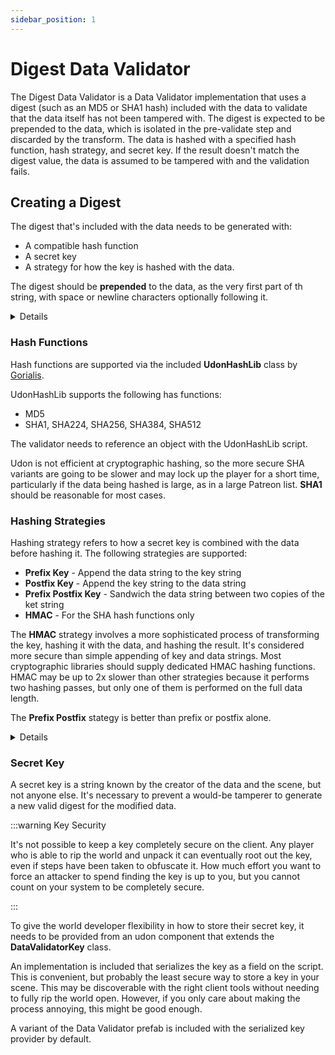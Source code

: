 ```yaml
---
sidebar_position: 1
---
```


# Digest Data Validator

The Digest Data Validator is a Data Validator implementation that uses a digest (such as an MD5 or SHA1 hash) included
with the data to validate that the data itself has not been tampered with.  The digest is expected to be prepended to
the data, which is isolated in the pre-validate step and discarded by the transform.  The data is hashed with a specified
hash function, hash strategy, and secret key.  If the result doesn't match the digest value, the data is assumed to be
tampered with and the validation fails.

## Creating a Digest

The digest that's included with the data needs to be generated with:

* A compatible hash function
* A secret key
* A strategy for how the key is hashed with the data.

The digest should be **prepended** to the data, as the very first part of th string, with space or newline characters 
optionally following it.

<details>
  Example of `Newline` data for a **Remote Whitelist** including a SHA1 digest

  ```
  a01afb47df07f98b8fc4f4e7e7ec7ba185d58f2e
  Texelsaur
  gplord
  cnlohr
  ```
</details>

### Hash Functions

Hash functions are supported via the included **UdonHashLib** class by [Gorialis](https://github.com/Gorialis).

UdonHashLib supports the following has functions:

* MD5
* SHA1, SHA224, SHA256, SHA384, SHA512

The validator needs to reference an object with the UdonHashLib script.

Udon is not efficient at cryptographic hashing, so the more secure SHA variants are going to be slower and may lock up
the player for a short time, particularly if the data being hashed is large, as in a large Patreon list.  **SHA1** should
be reasonable for most cases.

### Hashing Strategies

Hashing strategy refers to how a secret key is combined with the data before hashing it.  The following strategies are supported:

* **Prefix Key** - Append the data string to the key string
* **Postfix Key** - Append the key string to the data string
* **Prefix Postfix Key** - Sandwich the data string between two copies of the ket string
* **HMAC** - For the SHA hash functions only

The **HMAC** strategy involves a more sophisticated process of transforming the key, hashing it with the data, and hashing the result.
It's considered more secure than simple appending of key and data strings.  Most cryptographic libraries should supply dedicated HMAC 
hashing functions.  HMAC may be up to 2x slower than other strategies because it performs two hashing passes, but only one of them
is performed on the full data length.

The **Prefix Postfix** stategy is better than prefix or postfix alone.

<details>
  Example of `Newline` data combined with the secret key `txl123` using the **Prefix Postfix Key** strategy.
  Note that there is no additional whitespace between key and data.

  ```
  txl123Texelsaur
  gplord
  cnlohrtxl123
  ```
</details>

### Secret Key

A secret key is a string known by the creator of the data and the scene, but not anyone else.  It's necessary to prevent
a would-be tamperer to generate a new valid digest for the modified data.

:::warning Key Security

It's not possible to keep a key completely secure on the client.  Any player who is able to rip the world and unpack it
can eventually root out the key, even if steps have been taken to obfuscate it.  How much effort you want to force an
attacker to spend finding the key is up to you, but you cannot count on your system to be completely secure.

:::

To give the world developer flexibility in how to store their secret key, it needs to be provided from an udon component
that extends the **DataValidatorKey** class.

An implementation is included that serializes the key as a field on the script.  This is convenient, but probably the least
secure way to store a key in your scene.  This may be discoverable with the right client tools without needing to fully
rip the world open.  However, if you only care about making the process annoying, this might be good enough.

A variant of the Data Validator prefab is included with the serialized key provider by default.
